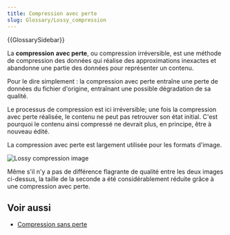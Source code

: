 ```yaml
---
title: Compression avec perte
slug: Glossary/Lossy_compression
---
```


{{GlossarySidebar}}

La **compression** **avec perte**, ou compression irréversible, est une méthode de compression des données qui réalise des approximations inexactes et abandonne une partie des données pour représenter un contenu.

Pour le dire simplement : la compression avec perte entraîne une perte de données du fichier d'origine, entraînant une possible dégradation de sa qualité.

Le processus de compression est ici irréversible; une fois la compression avec perte réalisée, le contenu ne peut pas retrouver son état initial. C'est pourquoi le contenu ainsi compressé ne devrait plus, en principe, être à nouveau édité.

La compression avec perte est largement utilisée pour les formats d'image.

![Lossy compression image](2019-11-18.png)

Même s'il n'y a pas de différence flagrante de qualité entre les deux images ci-dessus, la taille de la seconde a été considérablement réduite grâce à une compression avec perte.

## Voir aussi

- [Compression sans perte](/fr/docs/Glossaire/Compression_sans_perte)
